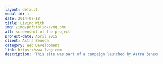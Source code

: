 ```yaml
---
layout: default
modal-id: 1
date: 2014-07-18
title: Living With
img: /img/portfolio/lvng.png
alt: screenshot of the project
project-date: April 2015
client: Astra Zeneca
category: Web Development
link: https://www.lvng.com
description: 'This site was part of a campaign launched by Astra Zeneca to show the stories of people that had been fighting lung cancer. We build the whole architecture for this project using technologies like Grunt, Sass and Javascript.'
---
```

